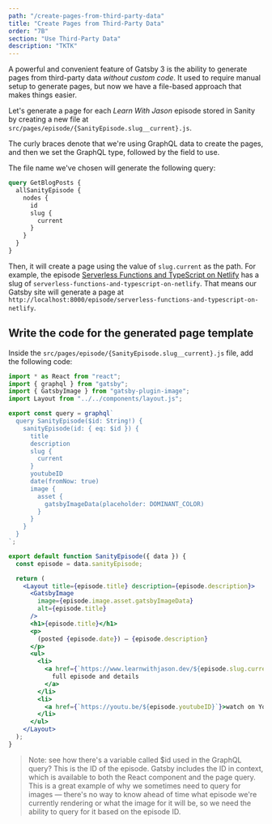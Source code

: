 ```yaml
---
path: "/create-pages-from-third-party-data"
title: "Create Pages from Third-Party Data"
order: "7B"
section: "Use Third-Party Data"
description: "TKTK"
---
```


A powerful and convenient feature of Gatsby 3 is the ability to generate pages from third-party data _without custom code_. It used to require manual setup to generate pages, but now we have a file-based approach that makes things easier.

Let's generate a page for each _Learn With Jason_ episode stored in Sanity by creating a new file at `src/pages/episode/{SanityEpisode.slug__current}.js`.

The curly braces denote that we're using GraphQL data to create the pages, and then we set the GraphQL type, followed by the field to use.

The file name we've chosen will generate the following query:

```graphql
query GetBlogPosts {
  allSanityEpisode {
    nodes {
      id
      slug {
        current
      }
    }
  }
}
```

Then, it will create a page using the value of `slug.current` as the path. For example, the episode [Serverless Functions and TypeScript on Netlify](https://www.learnwithjason.dev/serverless-functions-and-typescript-on-netlify) has a slug of `serverless-functions-and-typescript-on-netlify`. That means our Gatsby site will generate a page at `http://localhost:8000/episode/serverless-functions-and-typescript-on-netlify`.

## Write the code for the generated page template

Inside the `src/pages/episode/{SanityEpisode.slug__current}.js` file, add the following code:

```jsx
import * as React from "react";
import { graphql } from "gatsby";
import { GatsbyImage } from "gatsby-plugin-image";
import Layout from "../../components/layout.js";

export const query = graphql`
  query SanityEpisode($id: String!) {
    sanityEpisode(id: { eq: $id }) {
      title
      description
      slug {
        current
      }
      youtubeID
      date(fromNow: true)
      image {
        asset {
          gatsbyImageData(placeholder: DOMINANT_COLOR)
        }
      }
    }
  }
`;

export default function SanityEpisode({ data }) {
  const episode = data.sanityEpisode;

  return (
    <Layout title={episode.title} description={episode.description}>
      <GatsbyImage
        image={episode.image.asset.gatsbyImageData}
        alt={episode.title}
      />
      <h1>{episode.title}</h1>
      <p>
        (posted {episode.date}) — {episode.description}
      </p>
      <ul>
        <li>
          <a href={`https://www.learnwithjason.dev/${episode.slug.current}`}>
            full episode and details
          </a>
        </li>
        <li>
          <a href={`https://youtu.be/${episode.youtubeID}`}>watch on YouTube</a>
        </li>
      </ul>
    </Layout>
  );
}
```

> Note: see how there's a variable called $id used in the GraphQL query? This is the ID of the episode. Gatsby includes the ID in context, which is available to both the React component and the page query. This is a great example of why we sometimes need to query for images — there's no way to know ahead of time what episode we're currently rendering or what the image for it will be, so we need the ability to query for it based on the episode ID.
